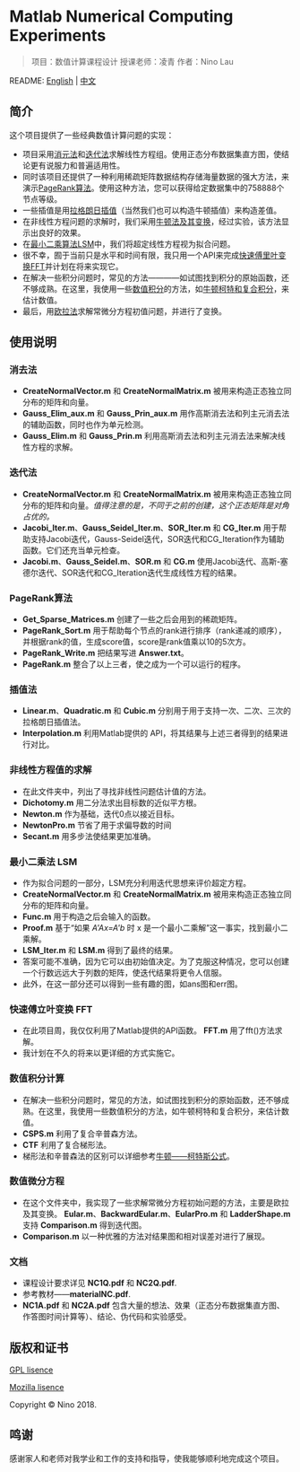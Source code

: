 # Matlab Numerical Computing Experiments

> 项目：数值计算课程设计 
> 授课老师：凌青
> 作者：Nino Lau

README: [English](https://github.com/LovelyBuggies/Matlab_NumericalComputing_Experiments/blob/master/README.md) | [中文](https://github.com/LovelyBuggies/Matlab_NumericalComputing_Experiments/blob/master/README_zh.md)


## 简介

这个项目提供了一些经典数值计算问题的实现：

* 项目采用[消元法](https://github.com/LovelyBuggies/Matlab_NumericalComputing_Experiments/tree/master/Elimination)和[迭代法](https://github.com/LovelyBuggies/Matlab_NumericalComputing_Experiments/tree/master/Iteration)求解线性方程组。使用正态分布数据集直方图，使结论更有说服力和普遍适用性。
* 同时该项目还提供了一种利用稀疏矩阵数据结构存储海量数据的强大方法，来演示[PageRank算法](https://github.com/LovelyBuggies/Matlab_NumericalComputing_Experiments/tree/master/PageRank)。使用这种方法，您可以获得给定数据集中的758888个节点等级。
* 一些插值是用[拉格朗日插值](https://github.com/LovelyBuggies/Matlab_NumericalComputing_Experiments/tree/master/PageRank)（当然我们也可以构造牛顿插值）来构造差值。
* 在非线性方程问题的求解时，我们采用[牛顿法及其变换](https://github.com/LovelyBuggies/Matlab_NumericalComputing_Experiments/tree/master/SqrtRoot)，经过实验，该方法显示出良好的效果。
* 在[最小二乘算法LSM](https://github.com/LovelyBuggies/Matlab_NumericalComputing_Experiments/tree/master/LSM)中，我们将超定线性方程视为拟合问题。
* 很不幸，囿于当前只是水平和时间有限，我只用一个API来完成[快速傅里叶变换FFT](https://github.com/LovelyBuggies/Matlab_NumericalComputing_Experiments/tree/master/FFT)并计划在将来实现它。
* 在解决一些积分问题时，常见的方法————如试图找到积分的原始函数，还不够成熟。在这里，我使用一些[数值积分](https://github.com/LovelyBuggies/Matlab_NumericalComputing_Experiments/tree/master/IntegralCal)的方法，如[牛顿柯特和复合积分](https://github.com/LovelyBuggies/Matlab_NumericalComputing_Experiments/tree/master/IntegralCal)，来估计数值。
* 最后，用[欧拉法](https://github.com/LovelyBuggies/Matlab_NumericalComputing_Experiments/tree/master/DiffEquation)求解常微分方程初值问题，并进行了变换。


## 使用说明

### 消去法

* **CreateNormalVector.m** 和 **CreateNormalMatrix.m** 被用来构造正态独立同分布的矩阵和向量。
*  **Gauss_Elim_aux.m** 和 **Gauss_Prin_aux.m** 用作高斯消去法和列主元消去法的辅助函数，同时也作为单元检测。
* **Gauss_Elim.m** 和 **Gauss_Prin.m** 利用高斯消去法和列主元消去法来解决线性方程的求解。

### 迭代法

* **CreateNormalVector.m** 和 **CreateNormalMatrix.m** 被用来构造正态独立同分布的矩阵和向量。*值得注意的是，不同于之前的创建，这个正态矩阵是对角占优的。*
* **Jacobi_Iter.m**、**Gauss_Seidel_Iter.m**、**SOR_Iter.m** 和 **CG_Iter.m** 用于帮助支持Jacobi迭代，Gauss-Seidel迭代，SOR迭代和CG_Iteration作为辅助函数。它们还充当单元检查。
* **Jacobi.m**、**Gauss_Seidel.m**、**SOR.m** 和 **CG.m** 使用Jacobi迭代、高斯-塞德尔迭代、SOR迭代和CG_Iteration迭代生成线性方程的结果。

### PageRank算法

* **Get_Sparse_Matrices.m** 创建了一些之后会用到的稀疏矩阵。
* **PageRank_Sort.m** 用于帮助每个节点的rank进行排序（rank递减的顺序），并根据rank的值，生成score值，score是rank值乘以10的5次方。
* **PageRank_Write.m** 把结果写进 **Answer.txt**。
* **PageRank.m** 整合了以上三者，使之成为一个可以运行的程序。

### 插值法

* **Linear.m**、**Quadratic.m** 和 **Cubic.m** 分别用于用于支持一次、二次、三次的拉格朗日插值法。
* **Interpolation.m** 利用Matlab提供的 API，将其结果与上述三者得到的结果进行对比。

### 非线性方程值的求解

* 在此文件夹中，列出了寻找非线性问题估计值的方法。
* **Dichotomy.m** 用二分法求出目标数的近似平方根。
* **Newton.m** 作为基础，迭代0点以接近目标。
* **NewtonPro.m** 节省了用于求偏导数的时间
* **Secant.m** 用多步法使结果更加准确。

### 最小二乘法 LSM

* 作为拟合问题的一部分，LSM充分利用迭代思想来评价超定方程。
* **CreateNormalVector.m** 和 **CreateNormalMatrix.m** 被用来构造正态独立同分布的矩阵和向量。
* **Func.m** 用于构造之后会输入的函数。
* **Proof.m** 基于“如果 *A'Ax=A'b* 时 x 是一个最小二乘解”这一事实，找到最小二乘解。
* **LSM_Iter.m** 和 **LSM.m** 得到了最终的结果。
* 答案可能不准确，因为它可以由初始值决定。为了克服这种情况，您可以创建一个行数远远大于列数的矩阵，使迭代结果将更令人信服。
* 此外，在这一部分还可以得到一些有趣的图，如ans图和err图。

### 快速傅立叶变换 FFT

* 在此项目周，我仅仅利用了Matlab提供的API函数。 **FFT.m** 用了fft()方法求解。
* 我计划在不久的将来以更详细的方式实施它。

### 数值积分计算

* 在解决一些积分问题时，常见的方法，如试图找到积分的原始函数，还不够成熟。在这里，我使用一些数值积分的方法，如牛顿柯特和复合积分，来估计数值。
* **CSPS.m** 利用了复合辛普森方法。
*  **CTF** 利用了复合梯形法。
*  梯形法和辛普森法的区别可以详细参考[牛顿——柯特斯公式](https://en.wikipedia.org/wiki/Newton–Cotes_formulas)。

### 数值微分方程

* 在这个文件夹中，我实现了一些求解常微分方程初始问题的方法，主要是欧拉及其变换。 **Eular.m**、**BackwardEular.m**、**EularPro.m** 和 **LadderShape.m** 支持 **Comparison.m** 得到迭代图。
* **Comparison.m** 以一种优雅的方法对结果图和相对误差对进行了展现。
 
### 文档

* 课程设计要求详见 **NC1Q.pdf** 和 **NC2Q.pdf**.
* 参考教材——**materialNC.pdf**.
* **NC1A.pdf** 和 **NC2A.pdf** 包含大量的想法、效果（正态分布数据集直方图、作答图时间计算等）、结论、伪代码和实验感受。


## 版权和证书

[GPL lisence](http://www.gnu.org/licenses/gpl.html)

[Mozilla lisence](https://www.mozilla.org/en-US/MPL/)

Copyright © Nino 2018.


## 鸣谢

感谢家人和老师对我学业和工作的支持和指导，使我能够顺利地完成这个项目。





